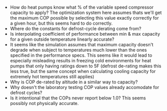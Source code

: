 - How do heat pumps know what % of the variable speed compressor capacity to apply? The optimization system here assumes thats we'll get the maximum COP possible by selecting this value exactly correctly for a given hour, but this seems hard to do correctly.
- Where do the constants for defrost-cycle derating come from?
- Is interpolating coefficient of performance between min & max capacity for a given outside temperature linearly accurate?
- It seems like the simulation assumes that maximum capacity doesn't degrade when subject to temperatures much lower than the ones specified in the performance specs. This seems like it would lead to especially misleading results in freezing cold environments for heat pumps that only having ratings down to 5F (defrost de-rating makes this less true, but the same concept when calculating cooling capacity for extremely hot temperatures still applies)
- Why is COP de-rated by altitude in a similar way to capacity?
- Why doesn't the laboratory testing COP values already accomodate for defrost cycles?
- Is it intentional that the COPs never report below 1.0? This seems possibly not physically accurate.
